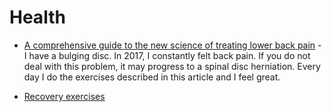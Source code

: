 # Health

* [A comprehensive guide to the new science of treating lower back pain](https://www.vox.com/science-and-health/2017/8/4/15929484/chronic-back-pain-treatment-mainstream-vs-alternative) - I have a bulging disc. In 2017, I constantly felt back pain. If you do not deal with this problem, it may progress to a spinal disc herniation. Every day I do the exercises described in this article and I feel great.
- [Recovery exercises](https://orthoinfo.aaos.org/en/recovery/)
